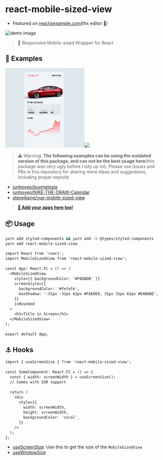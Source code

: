 # react-mobile-sized-view

- Featured on [reactjsexample.com](https://reactjsexample.com/a-neumorphism-style-mobile-sized-view-component-for-react/)(thx editor 🙇)

![demo image](https://github.com/junhoyeo/react-mobile-sized-view/raw/main/docs/demo.gif)

> 🍑 Responsive Mobile-sized Wrapper for React

## 🚀 Examples
<a href="https://github.com/junhoyeo/buymetesla"><img width="50%" src="https://github.com/junhoyeo/react-mobile-sized-view/raw/main/docs/examples/buymetesla.png" /></a><a href="https://github.com/junhoyeo/NIKE-THE-DRAW-Calendar"><img width="50%" src="https://github.com/junhoyeo/react-mobile-sized-view/raw/main/docs/examples/nike-calendar.png"></a>

> ⚠️ Warning: **The following examples can be using the outdated version of this package, and can not be the best usage here**(this package was very ugly before I tidy up lol). Please use issues and PRs in this repository for sharing more ideas and suggestions, including proper exploits

- [junhoyeo/buymetesla](https://github.com/junhoyeo/buymetesla)
- [junhoyeo/NIKE-THE-DRAW-Calendar](https://github.com/junhoyeo/NIKE-THE-DRAW-Calendar)
- [stevejkang/vue-mobile-sized-view](https://github.com/stevejkang/vue-mobile-sized-view)

> **[🚀 Add your apps here too!](https://github.com/junhoyeo/react-mobile-sized-view/issues/new)**

## 📦 Usage

```bash
yarn add styled-components && yarn add -D @types/styled-components
yarn add react-mobile-sized-view
```

```tsx
import React from 'react';
import MobileSizedView from 'react-mobile-sized-view';

const App: React.FC = () => (
  <MobileSizedView
    style={{ backgroundColor: '#F6DADB' }}
    screenStyle={{
      backgroundColor: '#fefefe',
      boxShadow: '-31px -31px 62px #FAE0E0, 31px 31px 62px #EAB6BE',
    }}
    isRounded
  >
    <h1>Title in Screen</h1>
  </MobileSizedView>
);

export default App;
```

## ⚓️ Hooks

```tsx
import { useScreenSize } from 'react-mobile-sized-view';

const SomeComponent: React.FC = () => {
  const { width: screenWidth } = useScreenSize();
  // Comes with SSR support

  return (
    <div
      style={{
        width: screenWidth,
        height: screenWidth,
        backgroundColor: 'coral',
      }}
    />
  );
};
```

- [useScreenSize](https://github.com/junhoyeo/react-mobile-sized-view/blob/main/src/hooks/useScreenSize.ts): Use this to get the size of the `MobileSizedView`
- [useWindowSize](https://github.com/junhoyeo/react-mobile-sized-view/blob/main/src/hooks/useWindowSize.ts)
